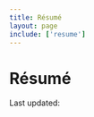 ```yaml
---
title: Résumé
layout: page
include: ['resume']
---
```


# Résumé

<div class="text-end">Last updated: <span id="resume-last-updated"></span></div>
<div class="ratio" id="resume-pdf" style="--bs-aspect-ratio: calc(110 / 85 * 100%);"></div>